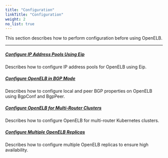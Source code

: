 ```yaml
---
title: "Configuration"
linkTitle: "Configuration"
weight: 2
no_list: true
---
```


This section describes how to perform configuration before using OpenELB.

---

##### **[Configure IP Address Pools Using Eip](/docs/getting-started/configuration/configure-ip-address-pools-using-eip/)**

Describes how to configure IP address pools for OpenELB using Eip.

##### **[Configure OpenELB in BGP Mode](/docs/getting-started/configuration/configure-openelb-in-bgp-mode/)**

Describes how to configure local and peer BGP properties on OpenELB using BgpConf and BgpPeer.

##### **[Configure OpenELB for Multi-Router Clusters](/docs/getting-started/configuration/configure-openelb-for-multi-router-clusters/)**

Describes how to configure OpenELB for multi-router Kubernetes clusters.

##### **[Configure Multiple OpenELB Replicas](/docs/getting-started/configuration/configure-multiple-openelb-replicas/)**

Describes how to configure multiple OpenELB replicas to ensure high availability.